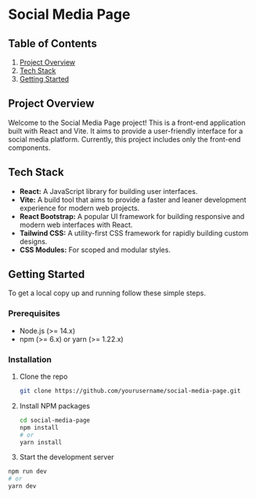 # Social Media Page

## Table of Contents

1. [Project Overview](#project-overview)
2. [Tech Stack](#tech-stack)
3. [Getting Started](#getting-started)

## Project Overview

Welcome to the Social Media Page project! This is a front-end application built with React and Vite. It aims to provide a user-friendly interface for a social media platform. Currently, this project includes only the front-end components.

## Tech Stack

- **React:** A JavaScript library for building user interfaces.
- **Vite:** A build tool that aims to provide a faster and leaner development experience for modern web projects.
- **React Bootstrap:** A popular UI framework for building responsive and modern web interfaces with React.
- **Tailwind CSS:** A utility-first CSS framework for rapidly building custom designs.
- **CSS Modules:** For scoped and modular styles.

## Getting Started

To get a local copy up and running follow these simple steps.

### Prerequisites

- Node.js (>= 14.x)
- npm (>= 6.x) or yarn (>= 1.22.x)

### Installation

1. Clone the repo

   ```sh
   git clone https://github.com/yourusername/social-media-page.git

2. Install NPM packages

   ```sh
   cd social-media-page
   npm install
   # or
   yarn install

3. Start the development server
 
  ```sh
  npm run dev
  # or
  yarn dev


